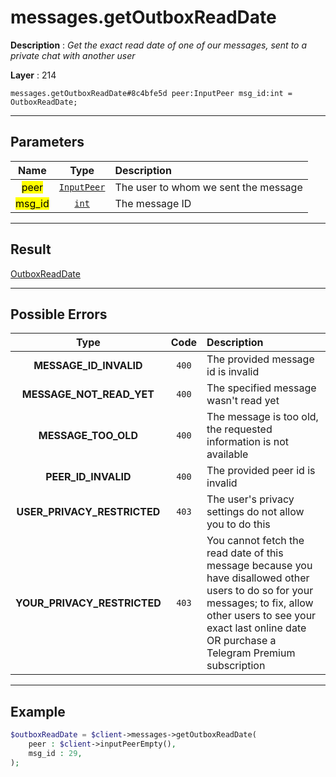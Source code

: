 # messages.getOutboxReadDate

**Description** : *Get the exact read date of one of our messages, sent to a private chat with another user*

**Layer** : 214

```tl
messages.getOutboxReadDate#8c4bfe5d peer:InputPeer msg_id:int = OutboxReadDate;
```

---

## Parameters

| Name | Type | Description |
| :---: | :---: | :--- |
| <mark>peer</mark> | [`InputPeer`](type/InputPeer) | The user to whom we sent the message |
| <mark>msg_id</mark> | [`int`](type/int) | The message ID |

---

## Result

[OutboxReadDate](type/OutboxReadDate)

---

## Possible Errors

| Type | Code | Description |
| :---: | :---: | :--- |
| **MESSAGE_ID_INVALID** | `400` | The provided message id is invalid |
| **MESSAGE_NOT_READ_YET** | `400` | The specified message wasn't read yet |
| **MESSAGE_TOO_OLD** | `400` | The message is too old, the requested information is not available |
| **PEER_ID_INVALID** | `400` | The provided peer id is invalid |
| **USER_PRIVACY_RESTRICTED** | `403` | The user's privacy settings do not allow you to do this |
| **YOUR_PRIVACY_RESTRICTED** | `403` | You cannot fetch the read date of this message because you have disallowed other users to do so for your messages; to fix, allow other users to see your exact last online date OR purchase a Telegram Premium subscription |

---

## Example

```php
$outboxReadDate = $client->messages->getOutboxReadDate(
	peer : $client->inputPeerEmpty(),
	msg_id : 29,
);
```
